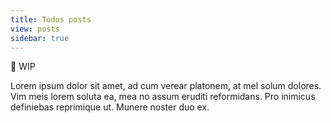 ```yaml
---
title: Todos posts
view: posts 
sidebar: true
---
```

🚧 WIP

Lorem ipsum dolor sit amet, ad cum verear platonem, at mel solum dolores. Vim meis lorem soluta ea, mea no assum eruditi reformidans. Pro inimicus definiebas reprimique ut. Munere noster duo ex.

<script>
export default {
  mounted () {
    const current = document.querySelectorAll('.sidebar-links .sidebar-heading.open span')
    if( current.length == 0 || new Date().getFullYear() != current[0].innerText ){
        document.querySelectorAll('.sidebar-links li:nth-child(2) span')[0].click()
    }
  }
}
</script>